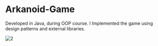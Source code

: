 # Arkanoid-Game
Developed in Java, during OOP course.
I Implemented the game using design patterns and external libraries.

<img src="https://i.ibb.co/8j253bx/2.png" alt="2" border="0"></a>
